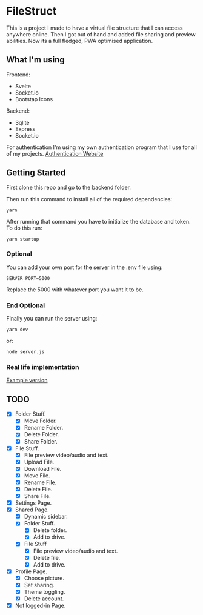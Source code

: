 # FileStruct

This is a project I made to have a virtual file structure that I can access anywhere online. Then I got out of hand and added file sharing and preview abilities. Now its a full fledged, PWA optimised application.

## What I'm using

Frontend:

- Svelte
- Socket.io
- Bootstap Icons

Backend:

- Sqlite
- Express
- Socket.io

For authentication I'm using my own authentication program that I use for all of my projects.
[Authentication Website](https://auth.gruzservices.com)

## Getting Started

First clone this repo and go to the backend folder.

Then run this command to install all of the required dependencies:

```
yarn
```

After running that command you have to initialize the database and token. To do this run:

```
yarn startup
```

### Optional

You can add your own port for the server in the .env file using:

```
SERVER_PORT=5000
```

Replace the 5000 with whatever port you want it to be.

### End Optional

Finally you can run the server using:

```
yarn dev
```

or:

```
node server.js
```

### Real life implementation

[Example version](https://files.gruzservices.com)

## TODO

- [x] Folder Stuff.
  - [x] Move Folder.
  - [x] Rename Folder.
  - [x] Delete Folder.
  - [x] Share Folder.
- [x] File Stuff.
  - [x] File preview video/audio and text.
  - [x] Upload File.
  - [x] Download File.
  - [x] Move File.
  - [x] Rename File.
  - [x] Delete File.
  - [x] Share File.
- [x] Settings Page.
- [x] Shared Page.
  - [x] Dynamic sidebar.
  - [x] Folder Stuff.
    - [x] Delete folder.
    - [x] Add to drive.
  - [x] File Stuff
    - [x] File preview video/audio and text.
    - [x] Delete file.
    - [x] Add to drive.
- [x] Profile Page.
  - [x] Choose picture.
  - [x] Set sharing.
  - [x] Theme toggling.
  - [x] Delete account.
- [x] Not logged-in Page.

